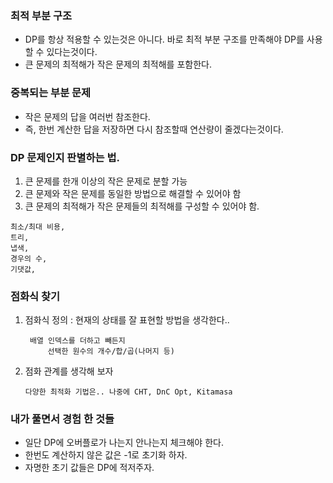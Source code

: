 ### 최적 부분 구조
* DP를 항상 적용할 수 있는것은 아니다. 바로 최적 부분 구조를 만족해야 DP를 사용할 수 있다는것이다.
* 큰 문제의 최적해가 작은 문제의 최적해를 포함한다.

### 중복되는 부분 문제
* 작은 문제의 답을 여러번 참조한다.
* 즉, 한번 계산한 답을 저장하면 다시 참조할때 연산량이 줄겠다는것이다.

### DP 문제인지 판별하는 법.
1. 큰 문제를 한개 이상의 작은 문제로 분할 가능
2. 큰 문제와 작은 문제를 동일한 방법으로 해결할 수 있어야 함
3. 큰 문제의 최적해가 작은 문제들의 최적해를 구성할 수 있어야 함.

```
최소/최대 비용,
트리,
냅색,
경우의 수,
기댓값,
```

### 점화식 찾기
1. 점화식 정의 : 현재의 상태를 잘 표현할 방법을 생각한다..
   ```
    배열 인덱스를 더하고 빼든지
        선택한 원수의 개수/합/곱(나머지 등)
    ```
2. 점화 관계를 생각해 보자
   ```
   다양한 최적화 기법은.. 나중에 CHT, DnC Opt, Kitamasa
   ```

### 내가 풀면서 경험 한 것들
* 일단 DP에 오버플로가 나는지 안나는지 체크해야 한다.
* 한번도 계산하지 않은 값은 -1로 초기화 하자.
* 자명한 초기 값들은 DP에 적저주자.
